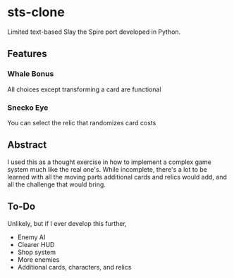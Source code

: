 # sts-clone
Limited text-based Slay the Spire port developed in Python.

## Features
### Whale Bonus
All choices except transforming a card are functional
### Snecko Eye
You can select the relic that randomizes card costs

## Abstract
I used this as a thought exercise in how to implement a complex game system much like the real one's. While incomplete, there's a lot to be learned with all the moving parts additional cards and relics would add, and all the challenge that would bring.

## To-Do
Unlikely, but if I ever develop this further,
- Enemy AI
- Clearer HUD
- Shop system
- More enemies
- Additional cards, characters, and relics

